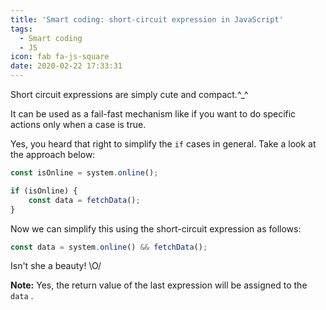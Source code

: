 ```yaml
---
title: 'Smart coding: short-circuit expression in JavaScript'
tags:
  - Smart coding
  - JS
icon: fab fa-js-square
date: 2020-02-22 17:33:31
---
```



Short circuit expressions are simply cute and compact.^_^

It can be used as a fail-fast mechanism like if you want to do specific actions only when a case is true.

Yes, you heard that right to simplify the `if` cases in general. Take a look at the approach below:

``` js
const isOnline = system.online();

if (isOnline) {
    const data = fetchData();
}
```

Now we can simplify this using the short-circuit expression as follows:

``` js
const data = system.online() && fetchData();
```

Isn't she a beauty! \O/

**Note:** Yes, the return value of the last expression will be assigned to the `data` .

